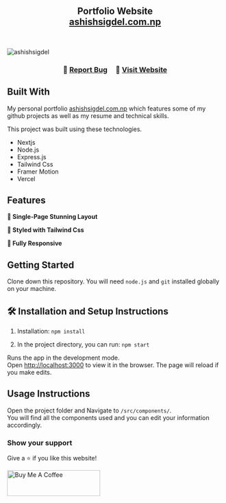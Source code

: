 <h2 align="center">
  Portfolio Website<br/>
  <a href="https://ashishsigdel.com.np/" target="_blank">ashishsigdel.com.np</a>
</h2>

<br/>

![ashishsigdel](https://github.com/user-attachments/assets/b45ff94a-2521-4702-92e9-4e252b065a17)

<h3 align="center">
    🔹
    <a href="https://github.com/ashishsigdel/ashishsigdel_portfolio/issues">Report Bug</a> &nbsp; &nbsp;
    🔹
    <a href="https://ashishsigdel.com.np">Visit Website</a>
</h3>


## Built With

My personal portfolio <a href="https://ashishsigdel.com.np/" target="_blank">ashishsigdel.com.np</a> which features some of my github projects as well as my resume and technical skills.<br/>

This project was built using these technologies.

- Nextjs
- Node.js
- Express.js
- Tailwind Css
- Framer Motion
- Vercel

## Features

**📖 Single-Page Stunning Layout**

**🎨 Styled with Tailwind Css**

**📱 Fully Responsive**

## Getting Started

Clone down this repository. You will need `node.js` and `git` installed globally on your machine.

## 🛠 Installation and Setup Instructions

1. Installation: `npm install`

2. In the project directory, you can run: `npm start`

Runs the app in the development mode.\
Open [http://localhost:3000](http://localhost:3000) to view it in the browser.
The page will reload if you make edits.

## Usage Instructions

Open the project folder and Navigate to `/src/components/`. <br/>
You will find all the components used and you can edit your information accordingly.

### Show your support

Give a ⭐ if you like this website!

<a href="https://www.buymeacoffee.com/ashishsigdel" target="_blank"><img src="https://cdn.buymeacoffee.com/buttons/v2/default-violet.png" alt="Buy Me A Coffee" height= "60px" width= "217px" ></a>
